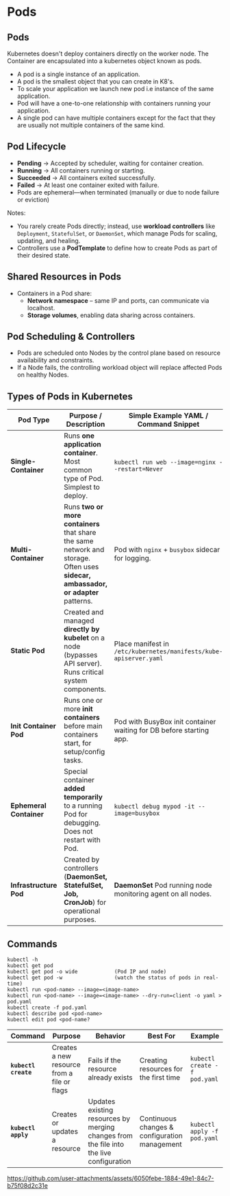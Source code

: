 # Pods

## Pods
Kubernetes doesn't deploy containers directly on the worker node. The Container are encapsulated into a kubernetes object known as pods.
- A pod is a single instance of an application.
- A pod is the smallest object that you can create in K8's.
- To scale your application we launch new pod i.e instance of the same application.
- Pod will have a one-to-one relationship with containers running your application.
- A single pod can have multiple containers except for the fact that they are usually not multiple containers of the same kind.

## Pod Lifecycle
- **Pending** → Accepted by scheduler, waiting for container creation.
- **Running** → All containers running or starting.
- **Succeeded** → All containers exited successfully.
- **Failed** → At least one container exited with failure.
- Pods are ephemeral—when terminated (manually or due to node failure or eviction)

Notes:
- You rarely create Pods directly; instead, use **workload controllers** like `Deployment`, `StatefulSet`, or `DaemonSet`, which manage Pods for scaling, updating, and healing.
- Controllers use a **PodTemplate** to define how to create Pods as part of their desired state.

## Shared Resources in Pods
- Containers in a Pod share:
  - **Network namespace** – same IP and ports, can communicate via localhost. 
  - **Storage volumes**, enabling data sharing across containers.
 
## Pod Scheduling & Controllers
- Pods are scheduled onto Nodes by the control plane based on resource availability and constraints. 
- If a Node fails, the controlling workload object will replace affected Pods on healthy Nodes.

## Types of Pods in Kubernetes

| Pod Type            | Purpose / Description                                                                 | Simple Example YAML / Command Snippet                                    |
| ------------------- | ------------------------------------------------------------------------------------- | ------------------------------------------------------------------------- |
| **Single-Container**    | Runs **one application container**. Most common type of Pod. Simplest to deploy.   | `kubectl run web --image=nginx --restart=Never`                           |
| **Multi-Container**     | Runs **two or more containers** that share the same network and storage. Often uses **sidecar, ambassador, or adapter** patterns. | Pod with `nginx` + `busybox` sidecar for logging.                         |
| **Static Pod**          | Created and managed **directly by kubelet** on a node (bypasses API server). Runs critical system components. | Place manifest in `/etc/kubernetes/manifests/kube-apiserver.yaml`         |
| **Init Container Pod**  | Runs one or more **init containers** before main containers start, for setup/config tasks. | Pod with BusyBox init container waiting for DB before starting app.       |
| **Ephemeral Container** | Special container **added temporarily** to a running Pod for debugging. Does not restart with Pod. | `kubectl debug mypod -it --image=busybox`                                 |
| **Infrastructure Pod**  | Created by controllers (**DaemonSet, StatefulSet, Job, CronJob**) for operational purposes. | **DaemonSet** Pod running node monitoring agent on all nodes.             |

## Commands

```
kubectl -h
kubectl get pod
kubectl get pod -o wide            (Pod IP and node)
kubectl get pod -w                 (watch the status of pods in real-time)
kubectl run <pod-name> --image=<image-name>
kubectl run <pod-name> --image=<image-name> --dry-run=client -o yaml > pod.yaml
kubectl create -f pod.yaml
kubectl describe pod <pod-name>
kubectl edit pod <pod-name?
```

| **Command**          | **Purpose**                                 | **Behavior**                                                                            | **Best For**                                  | **Example**                  |
| -------------------- | ------------------------------------------- | --------------------------------------------------------------------------------------- | --------------------------------------------- | ---------------------------- |
| **`kubectl create`** | Creates a new resource from a file or flags | Fails if the resource already exists                                                    | Creating resources for the first time         | `kubectl create -f pod.yaml` |
| **`kubectl apply`**  | Creates or updates a resource               | Updates existing resources by merging changes from the file into the live configuration | Continuous changes & configuration management | `kubectl apply -f pod.yaml`  |


https://github.com/user-attachments/assets/6050febe-1884-49e1-84c7-b75f08d2c31e


